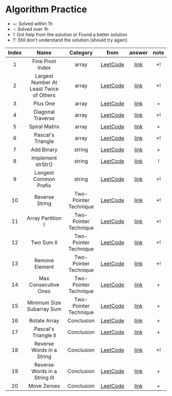 # Algorithm Practice

- +: Solved within 1h
- -: Solved over 1h
- !: Got help from the solution or Found a better solution
- ?: Still don't understand the solution (should try again)


|Index|Name|Category|from|answer|note|
|:---:|:---:|:---:|:---:|:---:|:---:|
| 1  |  Fine Pivot Index  | array | [LeetCode](https://leetcode.com/explore/learn/card/array-and-string/201/introduction-to-array/1144/)  | [link](https://github.com/WOOSHIK-M/Coding_Practice/blob/main/Leetcode/Learn/Array_and_String/Introduction%20to%20Array/Find%20Pivot%20Index.py)  | +!  |
| 2  |  Largest Number At Least Twice of Others | array | [LeetCode](https://leetcode.com/explore/learn/card/array-and-string/201/introduction-to-array/1147/)  | [link](https://github.com/WOOSHIK-M/Coding_Practice/blob/main/Leetcode/Learn/Array_and_String/Introduction%20to%20Array/Largest%20Number%20At%20Least%20Twice%20of%20Others.py) | +!  |
| 3  |  Plus One  | array | [LeetCode](https://leetcode.com/explore/learn/card/array-and-string/201/introduction-to-array/1148/)  | [link](https://github.com/WOOSHIK-M/Coding_Practice/blob/main/Leetcode/Learn/Array_and_String/Introduction%20to%20Array/Plus%20One.py)  | + |
| 4  |  Diagonal Traverse  | array | [LeetCode](https://leetcode.com/explore/learn/card/array-and-string/202/introduction-to-2d-array/1167/)  | [link](https://github.com/WOOSHIK-M/Coding_Practice/blob/main/Leetcode/Learn/Array_and_String/Introduction%20to%202D%20Array/Diagonal%20Traverse.py)  | +! |
| 5  |  Spiral Matrix  | array | [LeetCode](https://leetcode.com/explore/learn/card/array-and-string/202/introduction-to-2d-array/1168/)  | [link](https://github.com/WOOSHIK-M/Coding_Practice/blob/main/Leetcode/Learn/Array_and_String/Introduction%20to%202D%20Array/Spiral%20Matrix.py)  | + |
| 6  |  Pascal's Triangle  | array | [LeetCode](https://leetcode.com/explore/learn/card/array-and-string/202/introduction-to-2d-array/1170/)  | [link](https://github.com/WOOSHIK-M/Coding_Practice/blob/main/Leetcode/Learn/Array_and_String/Introduction%20to%202D%20Array/Pascal's%20Triangle.py)  | +! |
| 7  |  Add Binary  | string | [LeetCode](https://leetcode.com/explore/learn/card/array-and-string/203/introduction-to-string/1160/)  | [link](https://github.com/WOOSHIK-M/Coding_Practice/blob/main/Leetcode/Learn/Array_and_String/Introduction%20to%20String/Add%20Binary.py)  | + |
| 8  |  Implement strStr() | string | [LeetCode](https://leetcode.com/explore/learn/card/array-and-string/203/introduction-to-string/1161/)  | [link](https://github.com/WOOSHIK-M/Coding_Practice/blob/main/Leetcode/Learn/Array_and_String/Introduction%20to%20String/Implement%20strStr().py)  | ! |
| 9  |  Longest Common Prefix | string | [LeetCode](https://leetcode.com/explore/learn/card/array-and-string/203/introduction-to-string/1162/discuss/172553/beat-100-python-submission-short-and-clean)  | [link](https://github.com/WOOSHIK-M/Coding_Practice/blob/main/Leetcode/Learn/Array_and_String/Introduction%20to%20String/Longest%20Common%20Prefix.py)  | +! |
| 10  |  Reverse String | Two-Pointer Technique | [LeetCode](https://leetcode.com/explore/learn/card/array-and-string/205/array-two-pointer-technique/1183/)  | [link](https://github.com/WOOSHIK-M/Coding_Practice/blob/main/Leetcode/Learn/Array_and_String/Two-Pointer%20Technique/Reverse%20String.py)  | +! |
| 11 |  Array Partition I | Two-Pointer Technique | [LeetCode](https://leetcode.com/explore/learn/card/array-and-string/205/array-two-pointer-technique/1154/)  | [link](https://github.com/WOOSHIK-M/Coding_Practice/blob/main/Leetcode/Learn/Array_and_String/Two-Pointer%20Technique/Array%20Partition%20I.py)  | +! |
| 12 |  Two Sum II | Two-Pointer Technique | [LeetCode](https://leetcode.com/explore/learn/card/array-and-string/205/array-two-pointer-technique/1153/)  | [link](https://github.com/WOOSHIK-M/Coding_Practice/blob/main/Leetcode/Learn/Array_and_String/Two-Pointer%20Technique/Two%20Sum%20II%20-%20Input%20array%20is%20sorted.py)  | +! |
| 13 |  Remove Element | Two-Pointer Technique | [LeetCode](https://leetcode.com/explore/learn/card/array-and-string/205/array-two-pointer-technique/1151/)  | [link](https://github.com/WOOSHIK-M/Coding_Practice/blob/main/Leetcode/Learn/Array_and_String/Two-Pointer%20Technique/Remove%20Element.py)  | +! |
| 14 |  Max Consecutive Ones | Two-Pointer Technique | [LeetCode](https://leetcode.com/explore/learn/card/array-and-string/205/array-two-pointer-technique/1301/)  | [link](https://github.com/WOOSHIK-M/Coding_Practice/blob/main/Leetcode/Learn/Array_and_String/Two-Pointer%20Technique/Max%20Consecutive%20Ones.py)  | + |
| 15 |  Minimum Size Subarray Sum | Two-Pointer Technique | [LeetCode](https://leetcode.com/explore/learn/card/array-and-string/205/array-two-pointer-technique/1299/)  | [link](https://github.com/WOOSHIK-M/Coding_Practice/blob/main/Leetcode/Learn/Array_and_String/Two-Pointer%20Technique/Minimum%20Size%20Subarray%20Sum.py)  | + |
| 16 |  Rotate Array | Conclusion | [LeetCode](https://leetcode.com/explore/learn/card/array-and-string/204/conclusion/1182/) | [link](https://github.com/WOOSHIK-M/Practice_Algorithms/blob/main/Leetcode/Learn/Array_and_String/Conclusion/Rotate%20Array.py)  | + |
| 17 |  Pascal's Triangle II | Conclusion | [LeetCode](https://leetcode.com/explore/learn/card/array-and-string/204/conclusion/1171/) | [link](https://github.com/WOOSHIK-M/Practice_Algorithms/blob/main/Leetcode/Learn/Array_and_String/Conclusion/Pascal's%20Triangle%20II.py)  | + |
| 18 |  Reverse Words in a String | Conclusion | [LeetCode](https://leetcode.com/explore/learn/card/array-and-string/204/conclusion/1164/) | [link](https://github.com/WOOSHIK-M/Practice_Algorithms/blob/main/Leetcode/Learn/Array_and_String/Conclusion/Reverse%20words%20in%20a%20String.py)  | +! |
| 19 |  Reverse Words in a String III | Conclusion | [LeetCode](https://leetcode.com/explore/learn/card/array-and-string/204/conclusion/1165/) | [link](https://github.com/WOOSHIK-M/Practice_Algorithms/blob/main/Leetcode/Learn/Array_and_String/Conclusion/Reverse%20Words%20in%20a%20String%20III.py)  | + |
| 20 |  Move Zeroes | Conclusion | [LeetCode](https://leetcode.com/explore/learn/card/array-and-string/204/conclusion/1174/) | [link](https://github.com/WOOSHIK-M/Practice_Algorithms/blob/main/Leetcode/Learn/Array_and_String/Conclusion/Move%20Zeroes.py)  | + |



  <!--
  Markdown ref1:
    http://taewan.kim/post/markdown/#comment
  -->
